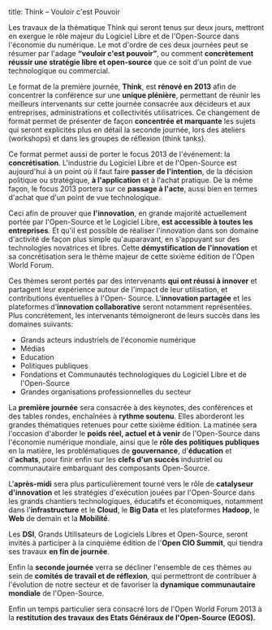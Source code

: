 title: Think – Vouloir c'est Pouvoir

Les travaux de la thématique Think qui seront tenus sur deux jours, mettront en exergue le rôle majeur du Logiciel Libre et de l'Open-Source dans l'économie du numérique. Le mot d'ordre de ces deux journées peut se résumer par l'adage **“vouloir c'est pouvoir”**, ou comment **concrètement réussir une stratégie libre et open-source** que ce soit d'un point de vue technologique ou commercial.

Le format de la première journée, **Think**, est **rénové en 2013** afin de concentrer la conférence sur une **unique plénière**, permettant de réunir les meilleurs intervenants sur cette journée consacrée aux décideurs et aux entreprises, administrations et collectivités utilisatrices. Ce changement de format permet de présenter de façon **concentrée et marquante** les sujets qui seront explicités plus en détail la seconde journée, lors des ateliers (workshops) et dans les groupes de réflexion (think tanks).

Ce format permet aussi de porter le focus 2013 de l'événement: la **concrétisation**. L'industrie du Logiciel Libre et de l'Open-Source est aujourd'hui à un point où il faut faire **passer de l'intention**, de la décision politique ou stratégique, **à l'application** et à l'achat pratique. De la même façon, le focus 2013 portera sur ce **passage à l'acte**, aussi bien en termes d'achat que d'un point de vue technologique.

Ceci afin de prouver que **l'innovation**, en grande majorité actuellement portée par l'Open-Source et le Logiciel Libre, **est accessible à toutes les entreprises**. Et qu'il est possible de réaliser l'innovation dans son domaine d'activité de façon plus simple qu'auparavant, en s'appuyant sur des technologies novatrices et libres. Cette **démystification de l'innovation** et sa concrétisation sera le thème majeur de cette sixième édition de l'Open World Forum.

Ces thèmes seront portés par des intervenants **qui ont réussi à innover** et partagent leur expérience autour de l'impact de leur utilisation, et contributions éventuelles à l'Open- Source. L'<b>innovation partagée</b> et les plateformes d'<b>innovation collaborative</b> seront notamment représentées. Plus concrètement, les intervenants témoigneront de leurs succès dans les domaines suivants:

- Grands acteurs industriels de l'économie numérique
- Médias
- Education
- Politiques publiques
- Fondations et Communautés technologiques du Logiciel Libre et de l'Open-Source
- Grandes organisations professionnelles du secteur

La **première journée** sera consacrée à des keynotes, des conférences et des tables rondes, enchaînées à **rythme soutenu**. Elles aborderont les grandes thématiques retenues pour cette sixième édition. La matinée sera l'occasion d'aborder le **poids réel, actuel et à venir** de l'Open-Source dans l'économie numérique mondiale, ainsi que le **rôle des politiques publiques** en la matière, les problématiques de **gouvernance**, d'<b>éducation</b> et d'<b>achats</b>, pour finir enfin sur les **clefs d'un succès** industriel ou communautaire embarquant des composants Open-Source.

L'<b>après-midi</b> sera plus particulièrement tourné vers le rôle de **catalyseur d'innovation** et les stratégies d'exécution jouées par l'Open-Source dans les grands chantiers technologiques, éducatifs et économiques, notamment dans l'<b>infrastructure</b> et le **Cloud**, le **Big Data** et les plateformes **Hadoop**, le **Web** de demain et la **Mobilité**.

Les **DSI**, Grands Utilisateurs de Logiciels Libres et Open-Source, seront invités à participer à la cinquième édition de l'<b>Open CIO Summit</b>, qui tiendra ses travaux **en fin de journée**.

Enfin la **seconde journée** verra se décliner l'ensemble de ces thèmes au sein de **comités de travail et de réflexion**, qui permettront de contribuer à l'évolution de notre secteur et de favoriser la **dynamique communautaire mondiale** de l'Open-Source.

Enfin un temps particulier sera consacré lors de l'Open World Forum 2013 à la **restitution des travaux des Etats Généraux de l'Open-Source (EGOS).**
